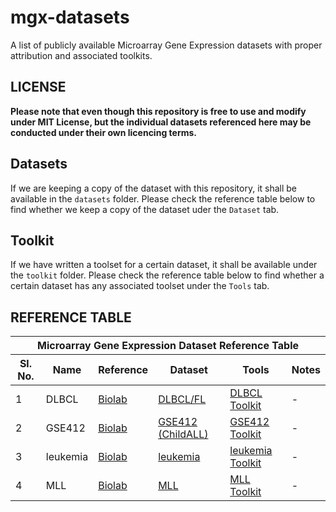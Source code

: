 # mgx-datasets
A list of publicly available Microarray Gene Expression datasets with proper attribution and associated toolkits.

## LICENSE
**Please note that even though this repository is free to use and modify under MIT License, but the individual datasets referenced here may be conducted under their own licencing terms.**

## Datasets
If we are keeping a copy of the dataset with this repository, it shall be available in the `datasets` folder. Please check the reference table below to find whether we keep a copy of the dataset uder the `Dataset` tab.

## Toolkit
If we have written a toolset for a certain dataset, it shall be available under the `toolkit` folder. Please check the reference table below to find whether a certain dataset has any associated toolset under the `Tools` tab.

## REFERENCE TABLE

<table>
	<thead>
		<tr>
			<th colspan="6">Microarray Gene Expression Dataset Reference Table</th>
		</tr>
		<tr>
			<th>Sl. No.</th>
			<th>Name</th>
			<th>Reference</th>
			<th>Dataset</th>
			<th>Tools</th>
			<th>Notes</th>
		</tr>
	</thead>
	<tbody>
		<tr>
			<td>1</td>
			<td>DLBCL</td>
			<td><a href="https://file.biolab.si/biolab/supp/bi-cancer/projections/info/DLBCL.html" target="_blank">Biolab</a></td>
			<td><a href="https://github.com/kalyaniuniversity/mgx-datasets/tree/master/datasets/DLBCL" target="_blank">DLBCL/FL</a></td>
			<td><a href="https://github.com/kalyaniuniversity/mgx-datasets/tree/master/toolkit/DLBCL" target="_blank">DLBCL Toolkit</a></td>
			<td>-</td>
		</tr>
		<tr>
			<td>2</td>
			<td>GSE412</td>
			<td><a href="https://file.biolab.si/biolab/supp/bi-cancer/projections/info/ALLGSE412_pred_poTh.html" target="_blank">Biolab</a></td>
			<td><a href="https://github.com/kalyaniuniversity/mgx-datasets/tree/master/datasets/GSE412" target="_blank">GSE412 (ChildALL)</a></td>
			<td><a href="https://github.com/kalyaniuniversity/mgx-datasets/tree/master/toolkit/GSE412" target="_blank">GSE412 Toolkit</a></td>
			<td>-</td>
		</tr>
		<tr>
			<td>3</td>
			<td>leukemia</td>
			<td><a href="https://file.biolab.si/biolab/supp/bi-cancer/projections/info/leukemia.html" target="_blank">Biolab</a></td>
			<td><a href="https://github.com/kalyaniuniversity/mgx-datasets/tree/master/datasets/leukemia" target="_blank">leukemia</a></td>
			<td><a href="https://github.com/kalyaniuniversity/mgx-datasets/tree/master/toolkit/leukemia" target="_blank">leukemia Toolkit</a></td>
			<td>-</td>
		</tr>
		<tr>
			<td>4</td>
			<td>MLL</td>
			<td><a href="https://file.biolab.si/biolab/supp/bi-cancer/projections/info/MLL.html" target="_blank">Biolab</a></td>
			<td><a href="https://github.com/kalyaniuniversity/mgx-datasets/tree/master/datasets/MLL" target="_blank">MLL</a></td>
			<td><a href="https://github.com/kalyaniuniversity/mgx-datasets/tree/master/toolkit/MLL" target="_blank">MLL Toolkit</a></td>
			<td>-</td>
		</tr>
	</tbody>
</table>